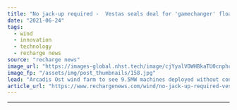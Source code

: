```yaml
---
title: "No jack-up required -  Vestas seals deal for 'gamechanger' floating wind turbine installation"
date: "2021-06-24"
tags: 
  - wind
  - innovation
  - technology
  - recharge news
source: "recharge news"
image_url: "https://images-global.nhst.tech/image/cjYyalVOWHBkaTU0cnphcFR4K0tTWkNBUFJybW1YR3hrL1dWWmxIT0FnTT0=/nhst/binary/3b0e2faacf0b662486d76324c0d7590e"
image_fp: "/assets/img/post_thumbnails/158.jpg"
lead: "Arcadis Ost wind farm to see 9.5MW machines deployed without conventional vessel to keep clear of seabed issues"
article_url: "https://www.rechargenews.com/wind/no-jack-up-required-vestas-seals-deal-for-gamechanger-floating-wind-turbine-installation/2-1-1030429"
---
```


---
